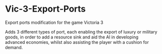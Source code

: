 # Vic-3-Export-Ports
Export ports modification for the game Victoria 3

Adds 3 different types of port, each enabling the export of luxury or military goods, in order to add a resource sink and aid the AI in developing advanced economies, whilst also assisting the player with a cushion for demand.

